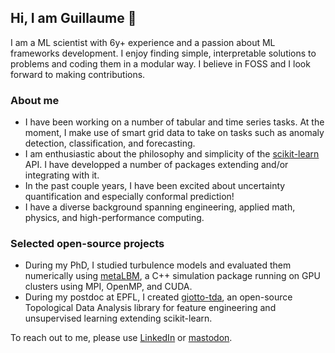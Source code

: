 ## Hi, I am Guillaume 👋

I am a ML scientist with 6y+ experience and a passion about ML frameworks development. I enjoy finding simple, interpretable solutions to problems and coding them in a modular way. I believe in FOSS and I look forward to making contributions.

### About me
- I have been working on a number of tabular and time series tasks. At the moment, I make use of smart grid data to take on tasks such as anomaly detection, classification, and forecasting.
- I am enthusiastic about the philosophy and simplicity of the [scikit-learn](github.com/scikit-learn/scikit-learn) API. I have developped a number of packages extending and/or integrating with it.
- In the past couple years, I have been excited about uncertainty quantification and especially conformal prediction!
- I have a diverse background spanning engineering, applied math, physics, and high-performance computing.

### Selected open-source projects
- During my PhD, I studied turbulence models and evaluated them numerically using [metaLBM](github.com/gtauzin/metaLBM), a C++ simulation package running on GPU clusters using MPI, OpenMP, and CUDA.
- During my postdoc at EPFL, I created [giotto-tda](github.com/giotto-ai/giotto-tda), an open-source Topological Data Analysis library for feature engineering and unsupervised learning extending scikit-learn.

To reach out to me, please use [LinkedIn](https://www.linkedin.com/in/gtauzin/) or [mastodon](https://sigmoid.social/@gtauzin).

<!--
**gtauzin/gtauzin** is a ✨ _special_ ✨ repository because its `README.md` (this file) appears on your GitHub profile.

Here are some ideas to get you started:

- 🔭 I’m currently working on ...
- 🌱 I’m currently learning ...
- 👯 I’m looking to collaborate on ...
- 🤔 I’m looking for help with ...
- 💬 Ask me about ...
- 📫 How to reach me: ...
- 😄 Pronouns: ...
- ⚡ Fun fact: ...
-->

